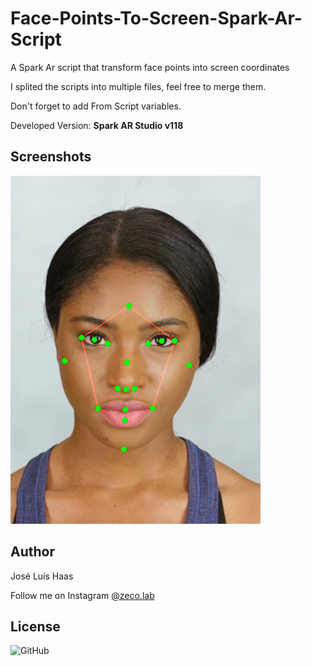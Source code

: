 # Face-Points-To-Screen-Spark-Ar-Script
A Spark Ar script that transform face points into screen coordinates

I splited the scripts into multiple files, feel free to merge them.

Don't forget to add From Script variables.

Developed Version: **Spark AR Studio v118**

## Screenshots
![screenshot02](example01.jpg)

## Author
José Luís Haas

Follow me on Instagram [@zeco.lab](https://instagram.com/zeco.lab)

## License
![GitHub](https://img.shields.io/github/license/zecazeco/Face-Points-To-Screen-Spark-Ar-Script?style=for-the-badge)
